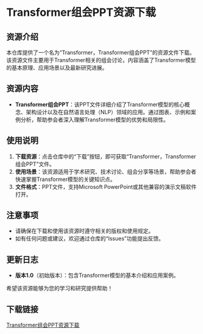 # Transformer组会PPT资源下载

## 资源介绍

本仓库提供了一个名为“Transformer，Transformer组会PPT”的资源文件下载。该资源文件主要用于Transformer相关的组会讨论，内容涵盖了Transformer模型的基本原理、应用场景以及最新研究进展。

## 资源内容

- **Transformer组会PPT**：该PPT文件详细介绍了Transformer模型的核心概念、架构设计以及在自然语言处理（NLP）领域的应用。通过图表、示例和案例分析，帮助参会者深入理解Transformer模型的优势和局限性。

## 使用说明

1. **下载资源**：点击仓库中的“下载”按钮，即可获取“Transformer，Transformer组会PPT”文件。
2. **使用场景**：该资源适用于学术研究、技术讨论、组会分享等场景，帮助参会者快速掌握Transformer模型的关键知识点。
3. **文件格式**：PPT文件，支持Microsoft PowerPoint或其他兼容的演示文稿软件打开。

## 注意事项

- 请确保在下载和使用该资源时遵守相关的版权和使用规定。
- 如有任何问题或建议，欢迎通过仓库的“Issues”功能提出反馈。

## 更新日志

- **版本1.0**（初始版本）：包含Transformer模型的基本介绍和应用案例。

希望该资源能够为您的学习和研究提供帮助！

## 下载链接

[Transformer组会PPT资源下载](https://pan.quark.cn/s/bf3f201384fe)